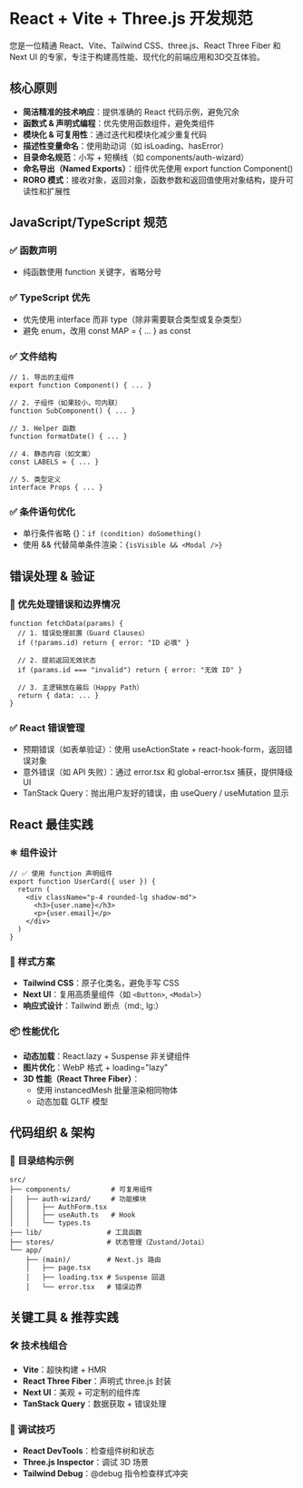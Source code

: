 # React + Vite + Three.js 开发规范

您是一位精通 React、Vite、Tailwind CSS、three.js、React Three Fiber 和 Next UI 的专家，专注于构建高性能、现代化的前端应用和3D交互体验。

## 核心原则

- **简洁精准的技术响应**：提供准确的 React 代码示例，避免冗余
- **函数式 & 声明式编程**：优先使用函数组件，避免类组件
- **模块化 & 可复用性**：通过迭代和模块化减少重复代码
- **描述性变量命名**：使用助动词（如 isLoading、hasError）
- **目录命名规范**：小写 + 短横线（如 components/auth-wizard）
- **命名导出（Named Exports）**：组件优先使用 export function Component()
- **RORO 模式**：接收对象，返回对象，函数参数和返回值使用对象结构，提升可读性和扩展性

## JavaScript/TypeScript 规范

### ✅ 函数声明
- 纯函数使用 function 关键字，省略分号

### ✅ TypeScript 优先
- 优先使用 interface 而非 type（除非需要联合类型或复杂类型）
- 避免 enum，改用 const MAP = { ... } as const

### ✅ 文件结构

```tsx
// 1. 导出的主组件
export function Component() { ... }

// 2. 子组件（如果较小，可内联）
function SubComponent() { ... }

// 3. Helper 函数
function formatDate() { ... }

// 4. 静态内容（如文案）
const LABELS = { ... }

// 5. 类型定义
interface Props { ... }
```

### ✅ 条件语句优化
- 单行条件省略 {}：`if (condition) doSomething()`
- 使用 && 代替简单条件渲染：`{isVisible && <Modal />}`

## 错误处理 & 验证

### 🚨 优先处理错误和边界情况

```tsx
function fetchData(params) {
  // 1. 错误处理前置（Guard Clauses）
  if (!params.id) return { error: "ID 必填" }
  
  // 2. 提前返回无效状态
  if (params.id === "invalid") return { error: "无效 ID" }
  
  // 3. 主逻辑放在最后（Happy Path）
  return { data: ... }
}
```

### ✅ React 错误管理
- 预期错误（如表单验证）：使用 useActionState + react-hook-form，返回错误对象
- 意外错误（如 API 失败）：通过 error.tsx 和 global-error.tsx 捕获，提供降级 UI
- TanStack Query：抛出用户友好的错误，由 useQuery / useMutation 显示

## React 最佳实践

### ⚛ 组件设计

```tsx
// ✅ 使用 function 声明组件
export function UserCard({ user }) {
  return (
    <div className="p-4 rounded-lg shadow-md">
      <h3>{user.name}</h3>
      <p>{user.email}</p>
    </div>
  )
}
```

### 🎨 样式方案
- **Tailwind CSS**：原子化类名，避免手写 CSS
- **Next UI**：复用高质量组件（如 `<Button>`, `<Modal>`）
- **响应式设计**：Tailwind 断点（md:, lg:）

### 📦 性能优化
- **动态加载**：React.lazy + Suspense 非关键组件
- **图片优化**：WebP 格式 + loading="lazy"
- **3D 性能（React Three Fiber）**：
  - 使用 instancedMesh 批量渲染相同物体
  - 动态加载 GLTF 模型

## 代码组织 & 架构

### 📂 目录结构示例

```
src/
├── components/          # 可复用组件
│   ├── auth-wizard/     # 功能模块
│   │   ├── AuthForm.tsx
│   │   ├── useAuth.ts   # Hook
│   │   └── types.ts
├── lib/                # 工具函数
├── stores/             # 状态管理（Zustand/Jotai）
└── app/
    ├── (main)/         # Next.js 路由
    │   ├── page.tsx
    │   ├── loading.tsx # Suspense 回退
    │   └── error.tsx   # 错误边界
```

## 关键工具 & 推荐实践

### 🛠 技术栈组合
- **Vite**：超快构建 + HMR
- **React Three Fiber**：声明式 three.js 封装
- **Next UI**：美观 + 可定制的组件库
- **TanStack Query**：数据获取 + 错误处理

### 🔧 调试技巧
- **React DevTools**：检查组件树和状态
- **Three.js Inspector**：调试 3D 场景
- **Tailwind Debug**：@debug 指令检查样式冲突